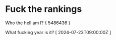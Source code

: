 # Fuck the rankings

Who the hell am I?
{ 5486436 }

What fucking year is it?
[ 2024-07-23T09:00:00Z ]
